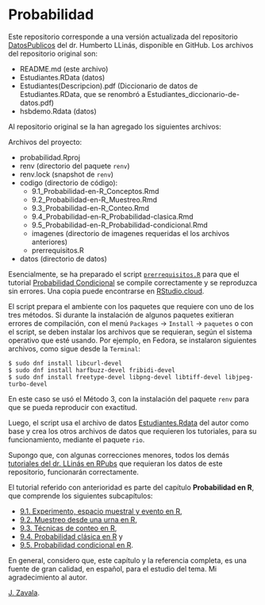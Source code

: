 # Probabilidad

Este repositorio corresponde a una versión actualizada del repositorio [DatosPublicos](https://github.com/hllinas/DatosPublicos) del dr. Humberto LLinás, disponible en GitHub. Los archivos del repositorio original son:

- README.md (este archivo)
- Estudiantes.RData (datos)
- Estudiantes(Descripcion).pdf (Diccionario de datos de Estudiantes.RData, que se renombró a Estudiantes_diccionario-de-datos.pdf)
- hsbdemo.Rdata (datos)

Al repositorio original se la han agregado los siguientes archivos:

Archivos del proyecto:
- probabilidad.Rproj
- renv (directorio del paquete `renv`)
- renv.lock (snapshot de `renv`)
- codigo (directorio de código):
  - 9.1_Probabilidad-en-R_Conceptos.Rmd
  - 9.2_Probabilidad-en-R_Muestreo.Rmd
  - 9.3_Probabilidad-en-R_Conteo.Rmd
  - 9.4_Probabilidad-en-R_Probabilidad-clasica.Rmd
  - 9.5_Probabilidad-en-R_Probabilidad-condicional.Rmd
  - imagenes (directorio de imagenes requeridas el los archivos anteriores)
  - prerrequisitos.R
- datos (directorio de datos)


Esencialmente, se ha preparado el script [`prerrequisitos.R`](https://github.com/jzavalar/DatosPublicos/blob/main/prerrequisitos.R) para que el tutorial [Probabilidad Condicional](https://github.com/jzavalar/DatosPublicos/blob/main/R_Prob_Condicional.Rmd) se compile correctamente y se reproduzca sin errores. Una copia puede encontrarse en [RStudio.cloud](https://posit.cloud/content/6287627). 

El script prepara el ambiente con los paquetes que requiere con uno de los tres métodos. Si durante la instalación de algunos paquetes exitieran errores de compilación, con el menú `Packages` -> `Install` -> `paquetes` o con el script, se deben instalar los archivos que se requieran, según el sistema operativo que esté usando. Por ejemplo, en Fedora, se instalaron siguientes archivos, como sigue desde la `Terminal`:

```
$ sudo dnf install libcurl-devel
$ sudo dnf install harfbuzz-devel fribidi-devel
$ sudo dnf install freetype-devel libpng-devel libtiff-devel libjpeg-turbo-devel
```

En este caso se usó el Método 3, con la instalación del paquete `renv` para que se pueda reproducir con exactitud. 

Luego, el script usa el archivo de datos [Estudiantes.Rdata](https://github.com/hllinas/DatosPublicos/blob/main/Estudiantes.Rdata) del autor como base y crea los otros archivos de datos que requieren los tutoriales, para su funcionamiento, mediante el paquete `rio`.

Supongo que, con algunas correcciones menores, todos los demás [tutoriales del dr. LLinás en RPubs](https://rpubs.com/hllinas/) que requieran los datos de este repositorio, funcionarán correctamente. 

El tutorial referido con anterioridad es parte del capítulo **Probabilidad en R**, que comprende los siguientes subcapítulos:

- [9.1. Experimento, espacio muestral y evento en R](https://rpubs.com/hllinas/R_Exp-Omega-Evento),
- [9.2. Muestreo desde una urna en R](https://rpubs.com/hllinas/R_Urnas),
- [9.3. Técnicas de conteo en R](https://rpubs.com/hllinas/R_Conteo),
- [9.4. Probabilidad clásica en R](https://rpubs.com/hllinas/R_Prob_Clasica) y
- [9.5. Probabilidad condicional en R](https://rpubs.com/hllinas/R_Prob_Condicional). 

En general, considero que, este capítulo y la referencia completa, es una fuente de gran calidad, en español, para el estudio del tema. Mi agradecimiento al autor.

[J. Zavala](https://t.me/jzavalar).


